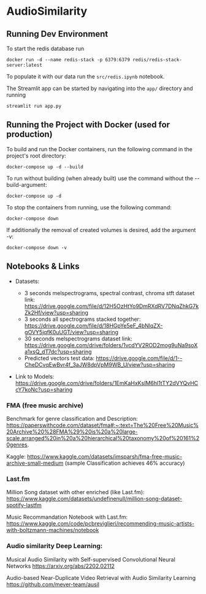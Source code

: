 # AudioSimilarity

## Running Dev Environment

To start the redis database run

```
docker run -d --name redis-stack -p 6379:6379 redis/redis-stack-server:latest
```

To populate it with our data run the `src/redis.ipynb` notebook.

The Streamlit app can be started by navigating into the `app/` directory and running

```
streamlit run app.py
```

## Running the Project with Docker (used for production)

To build and run the Docker containers, run the following command in the project's root directory:

```
docker-compose up -d --build
```

To run without building (when already built) use the command without the --build-argument:

```
docker-compose up -d
```

To stop the containers from running, use the following command:

```
docker-compose down
```

If additionally the removal of created volumes is desired, add the argument -v:

```
docker-compose down -v
```

## Notebooks & Links

- Datasets:
  - 3 seconds melspectrograms, spectral contrast, chroma stft dataset link: https://drive.google.com/file/d/12H5OzHtYo9DmRXdRV7DNqZhkG7kZk2Hf/view?usp=sharing
  - 3 seconds all spectrograms stacked together: https://drive.google.com/file/d/18HGpYe5eF_4bNlqZX-gOVY5jqfK0uUGT/view?usp=sharing
  - 30 seconds melspectrograms dataset link: https://drive.google.com/drive/folders/1vcdYV2ROD2mog9uNa9soXa1xsQ_dT7dc?usp=sharing
  - Predicted vectors test data: https://drive.google.com/file/d/1--CheDCvqEwBvr4f_3aJW8dpVpM9WB_U/view?usp=sharing

- Link to Models: https://drive.google.com/drive/folders/1EmKaHxKsIM6hl1tTY2dVYQvHCcY7koNc?usp=sharing

### FMA (free music archive)

Benchmark for genre classification and Description: https://paperswithcode.com/dataset/fma#:~:text=The%20Free%20Music%20Archive%20%28FMA%29%20is%20a%20large-scale,arranged%20in%20a%20hierarchical%20taxonomy%20of%20161%20genres.

Kaggle: https://www.kaggle.com/datasets/imsparsh/fma-free-music-archive-small-medium
(sample Classification achieves 46% accuracy)

### Last.fm

Million Song dataset with other enriched (like Last.fm):
https://www.kaggle.com/datasets/undefinenull/million-song-dataset-spotify-lastfm

Music Recommandation Notebook with Last.fm:
https://www.kaggle.com/code/pcbreviglieri/recommending-music-artists-with-boltzmann-machines/notebook

### Audio similarity Deep Learning:

Musical Audio Similarity with Self-supervised Convolutional Neural Networks
https://arxiv.org/abs/2202.02112

Audio-based Near-Duplicate Video Retrieval with Audio Similarity Learning
https://github.com/mever-team/ausil
